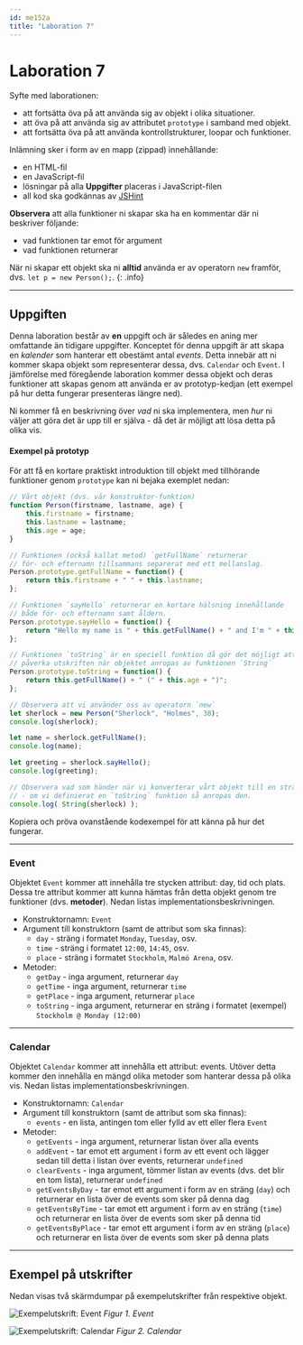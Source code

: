 ```yaml
---
id: me152a
title: "Laboration 7"
---
```


# Laboration 7

Syfte med laborationen:

* att fortsätta öva på att använda sig av objekt i olika situationer.
* att öva på att använda sig av attributet `prototype` i samband med objekt.
* att fortsätta öva på att använda kontrollstrukturer, loopar och funktioner.

Inlämning sker i form av en mapp (zippad) innehållande:

* en HTML-fil
* en JavaScript-fil
* lösningar på alla **Uppgifter** placeras i JavaScript-filen
* all kod ska godkännas av [JSHint](http://jshint.com/)

**Observera** att alla funktioner ni skapar ska ha en kommentar där ni beskriver följande:

* vad funktionen tar emot för argument
* vad funktionen returnerar

När ni skapar ett objekt ska ni **alltid** använda er av operatorn `new` framför, dvs. `let p = new Person();`.
{: .info}

---

## Uppgiften

Denna laboration består av **en** uppgift och är således en aning mer omfattande än tidigare uppgifter. Konceptet för denna uppgift är att skapa en *kalender* som hanterar ett obestämt antal *events*. Detta innebär att ni kommer skapa objekt som representerar dessa, dvs. `Calendar` och `Event`. I jämförelse med föregående laboration kommer dessa objekt och deras funktioner att skapas genom att använda er av prototyp-kedjan (ett exempel på hur detta fungerar presenteras längre ned).

Ni kommer få en beskrivning över *vad* ni ska implementera, men *hur* ni väljer att göra det är upp till er själva - då det är möjligt att lösa detta på olika vis.

#### Exempel på prototyp

För att få en kortare praktiskt introduktion till objekt med tillhörande funktioner genom `prototype` kan ni bejaka exemplet nedan:

``` js
// Vårt objekt (dvs. vår konstruktor-funktion)
function Person(firstname, lastname, age) {
    this.firstname = firstname;
    this.lastname = lastname;
    this.age = age;
}

// Funktionen (också kallat metod) `getFullName` returnerar
// för- och efternamn tillsammans separerat med ett mellanslag.
Person.prototype.getFullName = function() {
    return this.firstname + " " + this.lastname;
};

// Funktionen `sayHello` returnerar en kortare hälsning innehållande
// både för- och efternamn samt åldern.
Person.prototype.sayHello = function() {
    return "Hello my name is " + this.getFullName() + " and I'm " + this.age + " years old";
};

// Funktionen `toString` är en speciell funktion då gör det möjligt att
// påverka utskriften när objektet anropas av funktionen `String`
Person.prototype.toString = function() {
    return this.getFullName() + " (" + this.age + ")";
};

// Observera att vi använder oss av operatorn `new`
let sherlock = new Person("Sherlock", "Holmes", 38);
console.log(sherlock);

let name = sherlock.getFullName();
console.log(name);

let greeting = sherlock.sayHello();
console.log(greeting);

// Observera vad som händer när vi konverterar vårt objekt till en sträng
// - om vi definierat en `toString` funktion så anropas den.
console.log( String(sherlock) );
```

Kopiera och pröva ovanstående kodexempel för att känna på hur det fungerar.

---

### Event

Objektet `Event` kommer att innehålla tre stycken attribut: day, tid och plats. Dessa tre attribut kommer att kunna hämtas från detta objekt genom tre funktioner (dvs. **metoder**). Nedan listas implementationsbeskrivningen.

* Konstruktornamn: `Event`
* Argument till konstruktorn (samt de attribut som ska finnas):
    * `day` - sträng i formatet `Monday`, `Tuesday`, osv.
    * `time` - sträng i formatet `12:00`, `14:45`, osv.
    * `place` - sträng i formatet `Stockholm`, `Malmö Arena`, osv.
* Metoder:
    * `getDay` - inga argument, returnerar `day`
    * `getTime` - inga argument, returnerar `time`
    * `getPlace` - inga argument, returnerar `place`
    * `toString` - inga argument, returnerar en sträng i formatet (exempel) `Stockholm @ Monday (12:00)`

---
    
### Calendar

Objektet `Calendar` kommer att innehålla ett attribut: events. Utöver detta kommer den innehålla en mängd olika metoder som hanterar dessa på olika vis. Nedan listas implementationsbeskrivningen.

* Konstruktornamn: `Calendar`
* Argument till konstruktorn (samt de attribut som ska finnas):
    * `events` - en lista, antingen tom eller fylld av ett eller flera `Event`
* Metoder:
    * `getEvents` - inga argument, returnerar listan över alla events
    * `addEvent` - tar emot ett argument i form av ett event och lägger sedan till detta i listan över events, returnerar `undefined`
    * `clearEvents` - inga argument, tömmer listan av events (dvs. det blir en tom lista), returnerar `undefined`
    * `getEventsByDay` - tar emot ett argument i form av en sträng (`day`) och returnerar en lista över de events som sker på denna dag
    * `getEventsByTime` - tar emot ett argument i form av en sträng (`time`) och returnerar en lista över de events som sker på denna tid
    * `getEventsByPlace` - tar emot ett argument i form av en sträng (`place`) och returnerar en lista över de events som sker på denna plats

---

## Exempel på utskrifter

Nedan visas två skärmdumpar på exempelutskrifter från respektive objekt.

![Exempelutskrift: Event](../images/example_event_complete.png) _Figur 1. Event_

![Exempelutskrift: Calendar](../images/example_calendar_complete.png) _Figur 2. Calendar_
